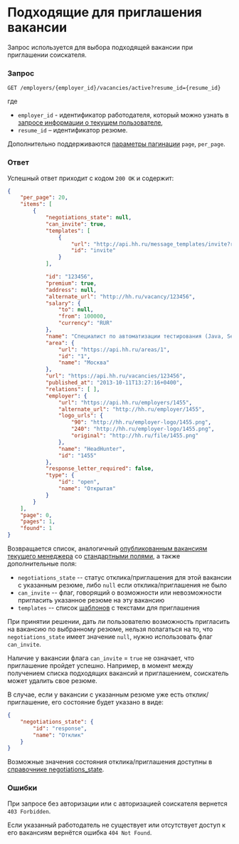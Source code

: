 # Подходящие для приглашения вакансии

Запрос используется для выбора подходящей вакансии при
приглашении соискателя.


### Запрос

`GET /employers/{employer_id}/vacancies/active?resume_id={resume_id}`

где
* `employer_id` - идентификатор работодателя, который можно узнать в
  [запросе информации о текущем пользователе](me.md#info),
* `resume_id` – идентификатор резюме.

Дополнительно поддерживаются
[параметры пагинации](general.md#pagination) `page`, `per_page`.


### Ответ

Успешный ответ приходит с кодом `200 OK` и содержит:

```json
{
    "per_page": 20,
    "items": [
        {
            "negotiations_state": null,
            "can_invite": true,
            "templates": [
                {
                    "url": "http://api.hh.ru/message_templates/invite?resume_id=0123456789abcdef&vacancy_id=123456",
                    "id": "invite"
                }
            ],

            "id": "123456",
            "premium": true,
            "address": null,
            "alternate_url": "http://hh.ru/vacancy/123456",
            "salary": {
                "to": null,
                "from": 100000,
                "currency": "RUR"
            },
            "name": "Специалист по автоматизации тестирования (Java, Selenium)",
            "area": {
                "url": "https://api.hh.ru/areas/1",
                "id": "1",
                "name": "Москва"
            },
            "url": "https://api.hh.ru/vacancies/123456",
            "published_at": "2013-10-11T13:27:16+0400",
            "relations": [ ],
            "employer": {
                "url": "https://api.hh.ru/employers/1455",
                "alternate_url": "http://hh.ru/employer/1455",
                "logo_urls": {
                    "90": "http://hh.ru/employer-logo/1455.png",
                    "240": "http://hh.ru/employer-logo/1455.png",
                    "original": "http://hh.ru/file/1455.png"
                },
                "name": "HeadHunter",
                "id": "1455"
            },
            "response_letter_required": false,
            "type": {
                "id": "open",
                "name": "Открытая"
            }
        }
    ],
    "page": 0,
    "pages": 1,
    "found": 1
}
```

Возвращается список, аналогичный
[опубликованным вакансиям текущего менеджера](employer_vacancies.md#active)
со [стандартными полями](vacancies.md#nano), а также дополнительные поля:

 * `negotiations_state` -- статус отклика/приглашения для этой вакансии
   с указанным резюме, либо `null` если отклика/приглашения не было
 * `can_invite` -- флаг, говорящий о возможности или невозможности пригласить
   указанное резюме на эту вакансию
 * `templates` -- список [шаблонов](negotiation_message_templates.md)
   с текстами для приглашения

При принятии решении, дать ли пользователю возможность пригласить на вакансию по
выбранному резюме, нельзя полагаться на то, что `negotiations_state` имеет
значение `null`, нужно использовать флаг `can_invite`.

Наличие у вакансии флага `can_invite` = `true` не означает, что приглашение
пройдет успешно. Например, в момент между получением списка подходящих вакансий
и приглашением, соискатель может удалить свое резюме.

В случае, если у вакансии с указанным резюме уже есть отклик/приглашение, его
состояние будет указано в виде:

```json
{
    "negotiations_state": {
        "id": "response",
        "name": "Отклик"
    }
}
```

Возможные значения состояния отклика/приглашения доступны в
[справочнике negotiations_state](dictionaries.md).


### Ошибки

При запросе без авторизации или с авторизацией соискателя вернется
`403 Forbidden`.

Если указанный работодатель не существует или отсутствует доступ к его вакансиям
вернётся ошибка `404 Not Found`.
